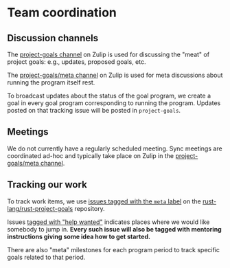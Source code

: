 # Team coordination

## Discussion channels

The [project-goals channel][pg] on Zulip is used for discussing the "meat" of project goals: e.g., updates, proposed goals, etc.

[pg]: https://rust-lang.zulipchat.com/#narrow/channel/435869-project-goals

The [project-goals/meta channel][pgm] on Zulip is used for meta discussions about running the program itself rest.

[pgm]: https://rust-lang.zulipchat.com/#narrow/channel/478266-project-goals.2Fmeta

To broadcast updates about the status of the goal program, we create a goal in every goal program corresponding to running the program. Updates posted on that tracking issue will be posted in `project-goals`.

## Meetings

We do not currently have a regularly scheduled meeting. Sync meetings are coordinated ad-hoc and typically take place on Zulip in the [project-goals/meta channel][pgm].

## Tracking our work

To track work items, we use [issues tagged with the `meta` label](https://github.com/rust-lang/rust-project-goals/issues?q=is%3Aissue%20state%3Aopen%20label%3Ameta) on the [rust-lang/rust-project-goals](https://github.com/rust-lang/rust-project-goals/) repository.

Issues [tagged with "help wanted"](https://github.com/rust-lang/rust-project-goals/issues?q=state%3Aopen%20label%3A%22help%20wanted%22) indicates places where we would like somebody to jump in. **Every such issue will also be tagged with mentoring instructions giving some idea how to get started.**

There are also "meta" milestones for each program period to track specific goals related to that period.
